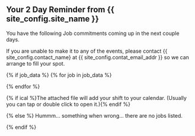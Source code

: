 ## Your 2 Day Reminder from {{ site_config.site_name }}

You have the following Job commitments coming up in the next couple days.

If you are unable to make it to any of the events, please contact {{ site_config.contact_name} at {{ site_config.contat_email_addr }}
so we can arrange to fill your spot.

{% if job_data %}
{% for job in job_data %}

{% endfor %}

{% if ical %}The attached file will add your shift to your calendar. (Usually you can tap or double click to open it.){% endif %}

{% else %}
Hummm... something when wrong... there are no jobs listed.

{% endif %}